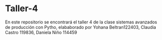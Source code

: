# Taller-4
En este repositorio se encontrará el taller 4 de la clase sistemas  avanzados de producción con Pytho, elababorado por Yohana Beltran122403, Claudia Castro 119836, Daniela Niño 114459

